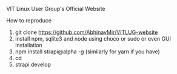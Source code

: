 VIT Linux User Group's Official Website

How to reproduce

1. git clone https://github.com/AbhinavMir/VITLUG-website
2. install npm, sqlite3 and node using choco or sudo or even GUI installation
3. npm install strapi@alpha -g (similarly for yarn if you have)
4. cd <directory of git cloned files>
5. strapi develop
